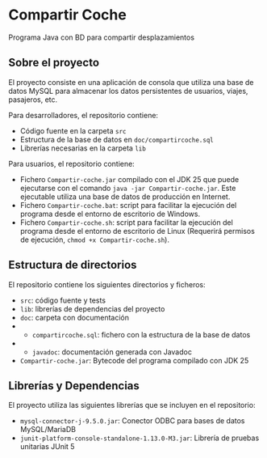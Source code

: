 # Compartir Coche

Programa Java con BD para compartir desplazamientos

## Sobre el proyecto

El proyecto consiste en una aplicación de consola que utiliza una base de datos MySQL para almacenar los datos persistentes de usuarios, viajes, pasajeros, etc. 

Para desarrolladores, el repositorio contiene:
- Código fuente en la carpeta `src`
- Estructura de la base de datos en `doc/compartircoche.sql`
- Librerías necesarias en la carpeta `lib`

Para usuarios, el repositorio contiene: 
- Fichero `Compartir-coche.jar` compilado con el JDK 25 que puede ejecutarse con el comando `java -jar Compartir-coche.jar`. Este ejecutable utiliza una base de datos de producción en Internet.
- Fichero `Compartir-coche.bat`: script para facilitar la ejecución del programa desde el entorno de escritorio de Windows.
- Fichero `Compartir-coche.sh`: script para facilitar la ejecución del programa desde el entorno de escritorio de Linux (Requerirá permisos de ejecución, `chmod +x Compartir-coche.sh`).

## Estructura de directorios

El repositorio contiene los siguientes directorios y ficheros:

- `src`: código fuente y tests
- `lib`: librerías de dependencias del proyecto
- `doc`: carpeta con documentación
- - `compartircoche.sql`: fichero con la estructura de la base de datos
- - `javadoc`: documentación generada con Javadoc
- `Compartir-coche.jar`: Bytecode del programa compilado con JDK 25

## Librerías y Dependencias

El proyecto utiliza las siguientes librerías que se incluyen en el repositorio:

- `mysql-connector-j-9.5.0.jar`: Conector ODBC para bases de datos MySQL/MariaDB
- `junit-platform-console-standalone-1.13.0-M3.jar`: Librería de pruebas unitarias JUnit 5
